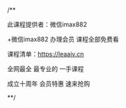 /**

此课程提供者：微信imax882

+微信imax882
办理会员 课程全部免费看

课程清单：https://leaaiv.cn

全网最全 最专业的 一手课程

成立十周年 会员特惠 速来抢购

**/
